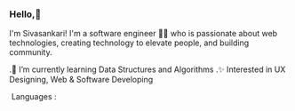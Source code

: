 ### Hello,👋

I'm Sivasankari! I'm a software engineer 👩‍💻 who is passionate about web technologies, creating technology to elevate people, and building community.


.🧠 I’m currently learning Data Structures and Algorithms
.✨ Interested in UX Designing, Web & Software Developing 

&nbsp;Languages : \
&nbsp;<a href="https://www.open-std.org/jtc1/sc22/wg14/" title="C Lang"><img loading="lazy" height="16" src="https://cdn.simpleicons.org/C/a8b9cc"></a>&nbsp;<a href="https://html.spec.whatwg.org/multipage/" title="HTML5"><img loading="lazy" height="16" src="https://cdn.simpleicons.org/Html5/e34f26"></a>&nbsp;
<a href="https://www.w3.org/TR/CSS/#css" title="CSS3"><img loading="lazy" height="16" src="https://cdn.simpleicons.org/Css3/1572b6"></a>&nbsp;
<a href="http://www.ecma-international.org/publications-and-standards/standards/ecma-262/" title="JavaScript"><img loading="lazy" height="16" src="https://cdn.simpleicons.org/JavaScript/f7df1e"></a>&nbsp;

<a href="https://reactjs.org/" title="React JS "><img loading="lazy" height="16" src="https://cdn.simpleicons.org/React/61dafb10"></a>&nbsp;





